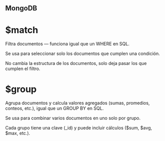## MongoDB

# $match

Filtra documentos — funciona igual que un WHERE en SQL.

Se usa para seleccionar solo los documentos que cumplen una condición.

No cambia la estructura de los documentos, solo deja pasar los que cumplen el filtro.

# $group

Agrupa documentos y calcula valores agregados (sumas, promedios, conteos, etc.),
igual que un GROUP BY en SQL.

Se usa para combinar varios documentos en uno solo por grupo.

Cada grupo tiene una clave (_id) y puede incluir cálculos ($sum, $avg, $max, etc.).